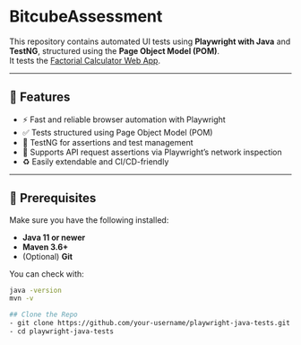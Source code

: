# BitcubeAssessment

This repository contains automated UI tests using **Playwright with Java** and **TestNG**, structured using the **Page Object Model (POM)**.  
It tests the [Factorial Calculator Web App](https://qainterview.pythonanywhere.com/).

---

## 🚀 Features

- ⚡ Fast and reliable browser automation with Playwright
- ✅ Tests structured using Page Object Model (POM)
- 🧪 TestNG for assertions and test management
- 📡 Supports API request assertions via Playwright’s network inspection
- ♻️ Easily extendable and CI/CD-friendly

---

## 🔧 Prerequisites

Make sure you have the following installed:

- **Java 11 or newer**
- **Maven 3.6+**
- (Optional) **Git**

You can check with:
```bash
java -version
mvn -v

## Clone the Repo
- git clone https://github.com/your-username/playwright-java-tests.git
- cd playwright-java-tests
